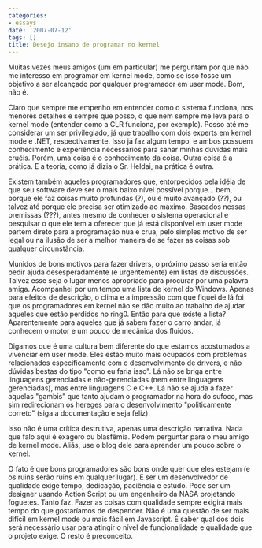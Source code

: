 ```yaml
---
categories:
- essays
date: '2007-07-12'
tags: []
title: Desejo insano de programar no kernel
---
```


Muitas vezes meus amigos (um em particular) me perguntam por que não me interesso em programar em kernel mode, como se isso fosse um objetivo a ser alcançado por qualquer programador em user mode. Bom, não é.

Claro que sempre me empenho em entender como o sistema funciona, nos menores detalhes e sempre que posso, o que nem sempre me leva para o kernel mode (entender como a CLR funciona, por exemplo). Posso até me considerar um ser privilegiado, já que trabalho com dois experts em kernel mode e .NET, respectivamente. Isso já faz algum tempo, e ambos possuem conhecimento e experiência necessários para sanar minhas dúvidas mais cruéis. Porém, uma coisa é o conhecimento da coisa. Outra coisa é a prática. E a teoria, como já dizia o Sr. Heldai, na prática é outra.

Existem também aqueles programadores que, entorpecidos pela idéia de que seu software deve ser o mais baixo nível possível porque... bem, porque ele faz coisas muito profundas (?), ou é muito avançado (??), ou talvez até porque ele precisa ser otimizado ao máximo. Baseados nessas premissas (???), antes mesmo de conhecer o sistema operacional e pesquisar o que ele tem a oferecer que já está disponível em user mode partem direto para a programação nua e crua, pelo simples motivo de ser legal ou na ilusão de ser a melhor maneira de se fazer as coisas sob qualquer circunstância.

Munidos de bons motivos para fazer drivers, o próximo passo seria então pedir ajuda desesperadamente (e urgentemente) em listas de discussões. Talvez esse seja o lugar menos apropriado para procurar por uma palavra amiga. Acompanhei por um tempo uma lista de kernel do Windows. Apenas para efeitos de descrição, o clima e a impressão com que fiquei de lá foi que os programadores em kernel não se dão muito ao trabalho de ajudar aqueles que estão perdidos no ring0. Então para que existe a lista? Aparentemente para aqueles que já sabem fazer o carro andar, já conhecem o motor e um pouco de mecânica dos fluidos.

Digamos que é uma cultura bem diferente do que estamos acostumados a vivenciar em user mode. Eles estão muito mais ocupados com problemas relacionados especificamente com o desenvolvimento de drivers, e não dúvidas bestas do tipo "como eu faria isso". Lá não se briga entre linguagens gerenciadas e não-gerenciadas (nem entre linguagens gerenciadas), mas entre linguagens C e C++. Lá não se ajuda a fazer aquelas "gambis" que tanto ajudam o programador na hora do sufoco, mas sim redirecionam os hereges para o desenvolvimento "politicamente correto" (siga a documentação e seja feliz).

Isso não é uma crítica destrutiva, apenas uma descrição narrativa. Nada que falo aqui é exagero ou blasfêmia. Podem perguntar para o meu amigo de kernel mode. Aliás, use o blog dele para aprender um pouco sobre o kernel.

O fato é que bons programadores são bons onde quer que eles estejam (e os ruins serão ruins em qualquer lugar). E ser um desenvolvedor de qualidade exige tempo, dedicação, paciência e estudo. Pode ser um designer usando Action Script ou um engenheiro da NASA projetando foguetes. Tanto faz. Fazer as coisas com qualidade sempre exigirá mais tempo do que gostaríamos de despender. Não é uma questão de ser mais difícil em kernel mode ou mais fácil em Javascript. É saber qual dos dois será necessário usar para atingir o nível de funcionalidade e qualidade que o projeto exige. O resto é preconceito.